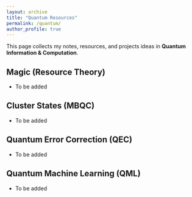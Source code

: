 ```yaml
---
layout: archive
title: "Quantum Resources"
permalink: /quantum/
author_profile: true
---
```


This page collects my notes, resources, and projects ideas in **Quantum Information & Computation**.  

## Magic (Resource Theory)
- To be added

## Cluster States (MBQC)
- To be added

## Quantum Error Correction (QEC)
- To be added

## Quantum Machine Learning (QML)
- To be added
